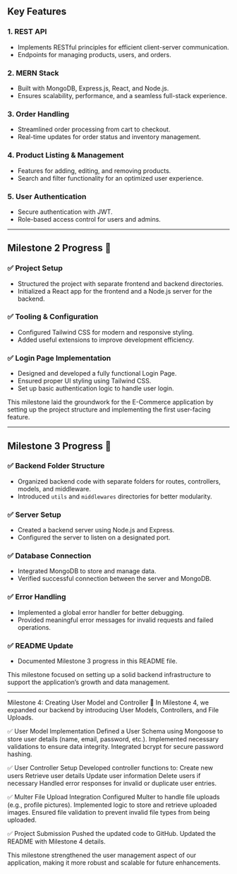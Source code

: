 

## Key Features

### 1. REST API
- Implements RESTful principles for efficient client-server communication.
- Endpoints for managing products, users, and orders.

### 2. MERN Stack
- Built with MongoDB, Express.js, React, and Node.js.
- Ensures scalability, performance, and a seamless full-stack experience.

### 3. Order Handling
- Streamlined order processing from cart to checkout.
- Real-time updates for order status and inventory management.

### 4. Product Listing & Management
- Features for adding, editing, and removing products.
- Search and filter functionality for an optimized user experience.

### 5. User Authentication
- Secure authentication with JWT.
- Role-based access control for users and admins.

---

## Milestone 2 Progress 🚀

### ✅ Project Setup
- Structured the project with separate frontend and backend directories.
- Initialized a React app for the frontend and a Node.js server for the backend.

### ✅ Tooling & Configuration
- Configured Tailwind CSS for modern and responsive styling.
- Added useful extensions to improve development efficiency.

### ✅ Login Page Implementation
- Designed and developed a fully functional Login Page.
- Ensured proper UI styling using Tailwind CSS.
- Set up basic authentication logic to handle user login.

This milestone laid the groundwork for the E-Commerce application by setting up the project structure and implementing the first user-facing feature.

---

## Milestone 3 Progress 🚀

### ✅ Backend Folder Structure
- Organized backend code with separate folders for routes, controllers, models, and middleware.
- Introduced `utils` and `middlewares` directories for better modularity.

### ✅ Server Setup
- Created a backend server using Node.js and Express.
- Configured the server to listen on a designated port.

### ✅ Database Connection
- Integrated MongoDB to store and manage data.
- Verified successful connection between the server and MongoDB.

### ✅ Error Handling
- Implemented a global error handler for better debugging.
- Provided meaningful error messages for invalid requests and failed operations.

### ✅ README Update
- Documented Milestone 3 progress in this README file.

This milestone focused on setting up a solid backend infrastructure to support the application’s growth and data management.

---

Milestone 4:
Creating User Model and Controller 🚀
In Milestone 4, we expanded our backend by introducing User Models, Controllers, and File Uploads.

✅ User Model Implementation
Defined a User Schema using Mongoose to store user details (name, email, password, etc.).
Implemented necessary validations to ensure data integrity.
Integrated bcrypt for secure password hashing. 

✅ User Controller Setup
Developed controller functions to:
Create new users
Retrieve user details
Update user information
Delete users if necessary
Handled error responses for invalid or duplicate user entries.

✅ Multer File Upload Integration
Configured Multer to handle file uploads (e.g., profile pictures).
Implemented logic to store and retrieve uploaded images.
Ensured file validation to prevent invalid file types from being uploaded.

✅ Project Submission
Pushed the updated code to GitHub.
Updated the README with Milestone 4 details.

This milestone strengthened the user management aspect of our application, making it more robust and scalable for future enhancements.


